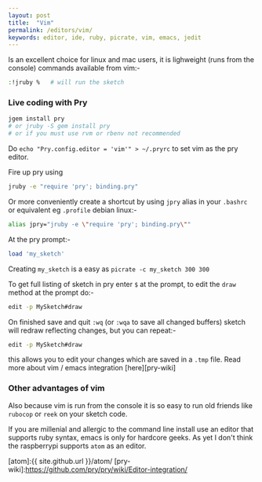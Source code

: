 ```yaml
---
layout: post
title:  "Vim"
permalink: /editors/vim/
keywords: editor, ide, ruby, picrate, vim, emacs, jedit
---
```


Is an excellent choice for linux and mac users, it is lighweight (runs from the console) commands available from vim:-
```bash
:!jruby %   # will run the sketch
```

### Live coding with Pry ###

```bash
jgem install pry
# or jruby -S gem install pry
# or if you must use rvm or rbenv not recommended
```
Do `echo "Pry.config.editor = 'vim'" > ~/.pryrc` to set vim as the pry editor.

Fire up pry using

```bash
jruby -e "require 'pry'; binding.pry"
```

Or more conveniently create a shortcut by using `jpry` alias in your `.bashrc` or equivalent eg `.profile` debian linux:-

```bash
alias jpry="jruby -e \"require 'pry'; binding.pry\""
```

At the pry prompt:-

```ruby
load 'my_sketch'
```

Creating `my_sketch` is a easy as `picrate -c my_sketch 300 300`

To get full listing of sketch in pry enter `$` at the prompt, to edit the `draw` method at the prompt do:-

```bash
edit -p MySketch#draw
```

On finished save and quit `:wq` (or `:wqa` to save all changed buffers) sketch will redraw reflecting changes, but you can repeat:-

```bash
edit -p MySketch#draw
```

this allows you to edit your changes which are saved in a `.tmp` file. Read more about vim / emacs integration [here][pry-wiki]

### Other advantages of vim ###

Also because vim is run from the console it is so easy to run old friends like `rubocop` or `reek` on your sketch code.

If you are millenial and allergic to the command line install use an editor that supports ruby syntax, emacs is only for hardcore geeks. As yet I don't think the raspberrypi supports `atom` as an editor.

[atom]:{{ site.github.url }}/atom/
[pry-wiki]:https://github.com/pry/pry/wiki/Editor-integration/
